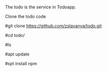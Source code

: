 The todo is the service in Todoapp.

Clone the todo code

#git clone https://github.com/zslavanya/todo.git

#cd todo/

#ls

#apt update

#spt install npm
